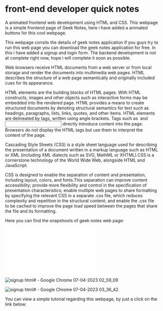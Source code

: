 
#  front-end developer quick notes 
A animated frontend web development using HTML and CSS. This webpage is a simple frontend page of Geek Notes, here i have added a animated buttons for this cool webpage.

This webpage consits the details of geek notes application if you guys try to run this web page you can download the geek notes application for free. In this i have added a signup and login form. The backend development is not at complete right now, hope i will complete it soon as possible. 

Web browsers receive HTML documents from a web server or from local storage and render the documents into multimedia web pages. HTML describes the structure of a web page semantically and originally included cues for its appearance.

HTML elements are the building blocks of HTML pages. With HTML constructs, images and other objects such as interactive forms may be embedded into the rendered page. HTML provides a means to create structured documents by denoting structural semantics for text such as headings, paragraphs, lists, links, quotes, and other items. HTML elements are delineated by tags, written using angle brackets. Tags such as <img /> and <input /> directly introduce content into the page. Browsers do not display the HTML tags but use them to interpret the content of the page.

Cascading Style Sheets (CSS) is a style sheet language used for describing the presentation of a document written in a markup language such as HTML or XML (including XML dialects such as SVG, MathML or XHTML).CSS is a cornerstone technology of the World Wide Web, alongside HTML and JavaScript.

CSS is designed to enable the separation of content and presentation, including layout, colors, and fonts.This separation can improve content accessibility; provide more flexibility and control in the specification of presentation characteristics; enable multiple web pages to share formatting by specifying the relevant CSS in a separate .css file, which reduces complexity and repetition in the structural content; and enable the .css file to be cached to improve the page load speed between the pages that share the file and its formatting.

Here you can find the snapshoots of geek notes web page:

![signup html# - Google Chrome 07-04-2023 02_58_23](file:///C:/Users/anbur/OneDrive/Desktop/project/New%20folder/Geek-Notes-Webpage/github/index.html)


![signup html# - Google Chrome 07-04-2023 02_59_09](https://user-images.githubusercontent.com/85097081/230588434-847f7e30-ef5c-4618-8628-cddc2cc8e339.png)


![signup html# - Google Chrome 07-04-2023 03_36_42](https://user-images.githubusercontent.com/85097081/230589901-f2c4e233-f672-4b7f-83aa-5906a2019437.png)

You can view a simple tutorial regarding this webpage, by just a click on the link below:



